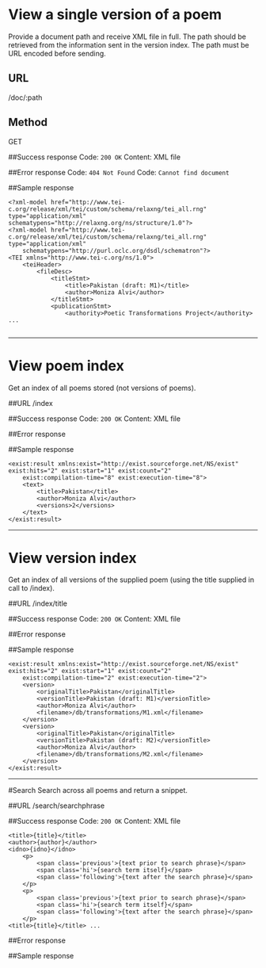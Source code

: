# View a single version of a poem
Provide a document path and receive XML file in full. The path should be retrieved from
the information sent in the version index. The path must be URL encoded before sending.

## URL
/doc/:path

## Method
GET

##Success response
Code: `200 OK`
Content: XML file

##Error response
Code: `404 Not Found`
Code: `Cannot find document`

##Sample response

```
<?xml-model href="http://www.tei-c.org/release/xml/tei/custom/schema/relaxng/tei_all.rng" type="application/xml" schematypens="http://relaxng.org/ns/structure/1.0"?>
<?xml-model href="http://www.tei-c.org/release/xml/tei/custom/schema/relaxng/tei_all.rng" type="application/xml"
	schematypens="http://purl.oclc.org/dsdl/schematron"?>
<TEI xmlns="http://www.tei-c.org/ns/1.0">
	<teiHeader>
		<fileDesc>
			<titleStmt>
				<title>Pakistan (draft: M1)</title>
				<author>Moniza Alvi</author>
			</titleStmt>
			<publicationStmt>
				<authority>Poetic Transformations Project</authority> ... 
				
```
 
---

# View poem index
Get an index of all poems stored (not versions of poems).

##URL
/index

##Success response
Code: `200 OK`
Content: XML file

##Error response

##Sample response
```
<exist:result xmlns:exist="http://exist.sourceforge.net/NS/exist" exist:hits="2" exist:start="1" exist:count="2"
	exist:compilation-time="8" exist:execution-time="8">
	<text>
		<title>Pakistan</title>
		<author>Moniza Alvi</author>
		<versions>2</versions>
	</text>
</exist:result>

```

---
# View version index
Get an index of all versions of the supplied poem (using the title supplied in call
to /index).

##URL
/index/title

##Success response
Code: `200 OK`
Content: XML file

##Error response

##Sample response
```
<exist:result xmlns:exist="http://exist.sourceforge.net/NS/exist" exist:hits="2" exist:start="1" exist:count="2"
	exist:compilation-time="2" exist:execution-time="2">
	<version>
		<originalTitle>Pakistan</originalTitle>
		<versionTitle>Pakistan (draft: M1)</versionTitle>
		<author>Moniza Alvi</author>
		<filename>/db/transformations/M1.xml</filename>
	</version>
	<version>
		<originalTitle>Pakistan</originalTitle>
		<versionTitle>Pakistan (draft: M2)</versionTitle>
		<author>Moniza Alvi</author>
		<filename>/db/transformations/M2.xml</filename>
	</version>
</exist:result>
```

---

#Search
Search across all poems and return a snippet.

##URL
/search/searchphrase

##Success response
Code: `200 OK`
Content: XML file

```
<title>{title}</title>
<author>{author}</author>
<idno>{idno}</idno>
    <p>
        <span class='previous'>{text prior to search phrase}</span>
        <span class='hi'>{search term itself}</span>
        <span class='following'>{text after the search phrase}</span>
    </p>
    <p>
        <span class='previous'>{text prior to search phrase}</span>
        <span class='hi'>{search term itself}</span>
        <span class='following'>{text after the search phrase}</span>
    </p>
<title>{title}</title> ... 
```


##Error response

##Sample response
